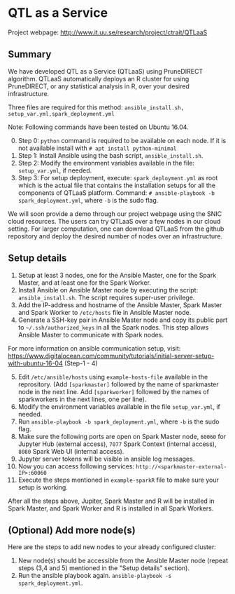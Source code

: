 # QTL as a Service

Project webpage: http://www.it.uu.se/research/project/ctrait/QTLaaS

## Summary
We have developed QTL as a Service (QTLaaS) using PruneDIRECT algorithm. QTLaaS automatically deploys an R cluster for using PruneDIRECT, or any statistical analysis in R, over your desired infrastructure.
 
Three files are required for this method: `ansible_install.sh, setup_var.yml,spark_deployment.yml`

Note: Following commands have been tested on Ubuntu 16.04.  

0. Step 0: `python` command is required to be available on each node. If it is not available install with `# apt install python-minimal`   
1. Step 1: Install Ansible using the bash script, `ansible_install.sh`.
2. Step 2: Modify the environment variables available in the file: `setup_var.yml`, if needed.
3. Step 3: For setup deployment, execute: `spark_deployment.yml` as root which is the actual file that contains the installation setups for all the components of QTLaaS platform. Command: `# ansible-playbook -b spark_deployment.yml`, where `-b` is the sudo flag. 

We will soon provide a demo through our project webpage using the SNIC cloud resources. The users can try QTLaaS over a few nodes in our cloud setting. For larger computation, one can download QTLaaS from the github repository and deploy the desired number of nodes over an infrastructure.

## Setup details

1. Setup at least 3 nodes, one for the Ansible Master, one for the Spark Master, and at least one for the Spark Worker. 
2. Install Ansible on Ansible Master node by executing the script: `ansible_install.sh`. The script requires super-user privilege. 
3. Add the IP-address and hostname of the Ansible Master, Spark Master and Spark Worker to 
`/etc/hosts`
file in Ansible Master node.
4. Generate a SSH-key pair in Ansible Master node and copy its public part to `~/.ssh/authorized_keys` in all the Spark nodes. This step allows Ansible Master to communicate with Spark nodes. 

For more information on ansible communication setup, visit: https://www.digitalocean.com/community/tutorials/initial-server-setup-with-ubuntu-16-04 (Step-1 - 4)

5. Edit `/etc/ansible/hosts` using `example-hosts-file` available in the reprository. (Add `[sparkmaster]` followed by the name of sparkmaster node in the next line. Add `[sparkworker]` followed by the names of sparkworkers in the next lines, one per line).
6. Modify the environment variables available in the file `setup_var.yml`, if needed.
7. Run `ansible-playbook -b spark_deployment.yml`, where `-b` is the sudo flag.
8. Make sure the following ports are open on Spark Master node, `60060` for Jupyter Hub (external access), `7077` Spark Context (internal access), `8080` Spark Web UI (internal access).
9. Jupyter server tokens will be visible in ansible log messages.
10. Now you can access following services: 
`http://<sparkmaster-external-IP>:60060`
11. Execute the steps mentioned in `example-sparkR` file to make sure your setup is working. 

After all the steps above, Jupiter, Spark Master and R will be installed in Spark Master, and Spark Worker and R is installed in all Spark Workers.

## (Optional) Add more node(s)

Here are the steps to add new nodes to your already configured cluster:

1. New node(s) should be accessible from the Ansible Master node (repeat steps (3,4 and 5) mentioned in the "Setup details" section).    
2. Run the ansible playbook again. `ansible-playbook -s spark_deployment.yml`.
